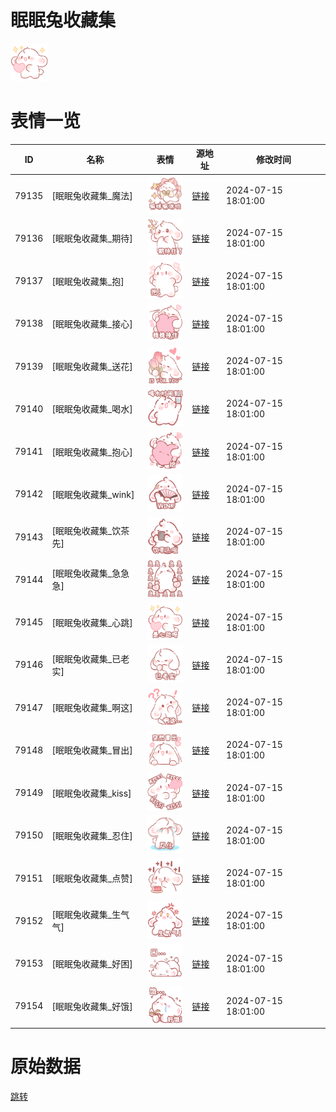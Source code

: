 # 眠眠兔收藏集

<img src="./cover.png" height="60" alt="cover" />

# 表情一览

|ID|名称|表情|源地址|修改时间|
|----|----|----|----|----|
|79135|[眠眠兔收藏集_魔法]|<img src="./pic/079135_%5B眠眠兔收藏集_魔法%5D.png" height="60" alt="魔法"/>|[链接](https://i0.hdslb.com/bfs/garb/d0d8f826da492c37b65b08d4712ca76424464b38.png)|2024-07-15 18:01:00|
|79136|[眠眠兔收藏集_期待]|<img src="./pic/079136_%5B眠眠兔收藏集_期待%5D.png" height="60" alt="期待"/>|[链接](https://i0.hdslb.com/bfs/garb/d2411b6279e1fac22e7d1065283bbc0a6000fbdb.png)|2024-07-15 18:01:00|
|79137|[眠眠兔收藏集_抱]|<img src="./pic/079137_%5B眠眠兔收藏集_抱%5D.png" height="60" alt="抱"/>|[链接](https://i0.hdslb.com/bfs/garb/440425f052d9a27e2ed89c13146f13b51caa4c00.png)|2024-07-15 18:01:00|
|79138|[眠眠兔收藏集_接心]|<img src="./pic/079138_%5B眠眠兔收藏集_接心%5D.png" height="60" alt="接心"/>|[链接](https://i0.hdslb.com/bfs/garb/3f67c5036085f9118e3dbe68451fd2a4c331416d.png)|2024-07-15 18:01:00|
|79139|[眠眠兔收藏集_送花]|<img src="./pic/079139_%5B眠眠兔收藏集_送花%5D.png" height="60" alt="送花"/>|[链接](https://i0.hdslb.com/bfs/garb/7cb6c9081f1cb6f045fef3d700c77dddf5bc3dba.png)|2024-07-15 18:01:00|
|79140|[眠眠兔收藏集_喝水]|<img src="./pic/079140_%5B眠眠兔收藏集_喝水%5D.png" height="60" alt="喝水"/>|[链接](https://i0.hdslb.com/bfs/garb/4a2122b5c6edecc01dfe9d106628e0d06035625d.png)|2024-07-15 18:01:00|
|79141|[眠眠兔收藏集_抱心]|<img src="./pic/079141_%5B眠眠兔收藏集_抱心%5D.png" height="60" alt="抱心"/>|[链接](https://i0.hdslb.com/bfs/garb/332614ccd5f24ff05905a33fc484f329c7e26c7e.png)|2024-07-15 18:01:00|
|79142|[眠眠兔收藏集_wink]|<img src="./pic/079142_%5B眠眠兔收藏集_wink%5D.png" height="60" alt="wink"/>|[链接](https://i0.hdslb.com/bfs/garb/818f170048937e1e17bb2ade6b8f0df26d182220.png)|2024-07-15 18:01:00|
|79143|[眠眠兔收藏集_饮茶先]|<img src="./pic/079143_%5B眠眠兔收藏集_饮茶先%5D.png" height="60" alt="饮茶先"/>|[链接](https://i0.hdslb.com/bfs/garb/78955987769db0ae927371a4ec8d1e7a8a77b7ad.png)|2024-07-15 18:01:00|
|79144|[眠眠兔收藏集_急急急]|<img src="./pic/079144_%5B眠眠兔收藏集_急急急%5D.png" height="60" alt="急急急"/>|[链接](https://i0.hdslb.com/bfs/garb/3a52b2ef5f7d660fd5c994313d8adadcab11f926.png)|2024-07-15 18:01:00|
|79145|[眠眠兔收藏集_心跳]|<img src="./pic/079145_%5B眠眠兔收藏集_心跳%5D.png" height="60" alt="心跳"/>|[链接](https://i0.hdslb.com/bfs/garb/0c7b783c4710f2b39e029994168e1569cf1070a6.png)|2024-07-15 18:01:00|
|79146|[眠眠兔收藏集_已老实]|<img src="./pic/079146_%5B眠眠兔收藏集_已老实%5D.png" height="60" alt="已老实"/>|[链接](https://i0.hdslb.com/bfs/garb/c62eeec43477e32d6049d1548d999257356163de.png)|2024-07-15 18:01:00|
|79147|[眠眠兔收藏集_啊这]|<img src="./pic/079147_%5B眠眠兔收藏集_啊这%5D.png" height="60" alt="啊这"/>|[链接](https://i0.hdslb.com/bfs/garb/a861d29ac66a0710ef214d9ca89dc37441bd1dab.png)|2024-07-15 18:01:00|
|79148|[眠眠兔收藏集_冒出]|<img src="./pic/079148_%5B眠眠兔收藏集_冒出%5D.png" height="60" alt="冒出"/>|[链接](https://i0.hdslb.com/bfs/garb/e97160501717b7de3821e5ce5247cb405b2e48f5.png)|2024-07-15 18:01:00|
|79149|[眠眠兔收藏集_kiss]|<img src="./pic/079149_%5B眠眠兔收藏集_kiss%5D.png" height="60" alt="kiss"/>|[链接](https://i0.hdslb.com/bfs/garb/35173626dea1bf5bf3e4c9bf6e2dd8d780d79ac5.png)|2024-07-15 18:01:00|
|79150|[眠眠兔收藏集_忍住]|<img src="./pic/079150_%5B眠眠兔收藏集_忍住%5D.png" height="60" alt="忍住"/>|[链接](https://i0.hdslb.com/bfs/garb/d9c981f4bf9342c8e8906d78a911b1e9769e87c0.png)|2024-07-15 18:01:00|
|79151|[眠眠兔收藏集_点赞]|<img src="./pic/079151_%5B眠眠兔收藏集_点赞%5D.png" height="60" alt="点赞"/>|[链接](https://i0.hdslb.com/bfs/garb/77a55d155771cab11303a43aedfe7d39fcaa7245.png)|2024-07-15 18:01:00|
|79152|[眠眠兔收藏集_生气气]|<img src="./pic/079152_%5B眠眠兔收藏集_生气气%5D.png" height="60" alt="生气气"/>|[链接](https://i0.hdslb.com/bfs/garb/dd59893ae305eb963c327223a79d8a97c33cd44c.png)|2024-07-15 18:01:00|
|79153|[眠眠兔收藏集_好困]|<img src="./pic/079153_%5B眠眠兔收藏集_好困%5D.png" height="60" alt="好困"/>|[链接](https://i0.hdslb.com/bfs/garb/b09fa36431a6aea7eb63fd616ebf60eff050f1f4.png)|2024-07-15 18:01:00|
|79154|[眠眠兔收藏集_好饿]|<img src="./pic/079154_%5B眠眠兔收藏集_好饿%5D.png" height="60" alt="好饿"/>|[链接](https://i0.hdslb.com/bfs/garb/309bf2a859fcbea2ab241ac3a02e9d7abd344329.png)|2024-07-15 18:01:00|

# 原始数据

[跳转](./raw.json)

